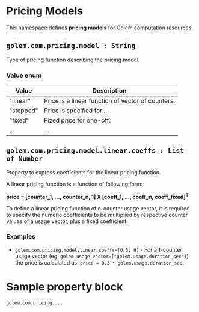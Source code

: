 # Pricing Models
This namespace defines **pricing models** for Golem computation resources. 

## `golem.com.pricing.model : String`
Type of pricing function describing the pricing model.

### Value enum
|Value| Description |
|---|---|
|"linear"| Price is a linear function of vector of counters. |
|"stepped"| Price is specified for... |
|"fixed"| Fized price for one-off. |
| ... | ... |


## `golem.com.pricing.model.linear.coeffs : List of Number`
Property to express coefficients for the linear pricing function.

A linear pricing function is a function of following form:

**price = [counter_1, ..., counter_n, 1] X [coeff_1, ..., coeff_n, coeff_fixed]<sup>T</sup>**

To define a linear pricing function of n-counter usage vector, it is required to specify the numeric coefficients to be multiplied by respective counter values of a usage vector, plus a fixed coefficient. 

### **Examples**
* `golem.com.pricing.model.linear.coeffs=[0.3, 0]` - For a 1-counter usage vector (eg. `golem.usage.vector=["golem.usage.duration_sec"]`) the price is calculated as: `price = 0.3 * golem.usage.duration_sec`.

# Sample property block
```
golem.com.pricing....
```